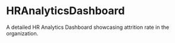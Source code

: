 # HRAnalyticsDashboard
A detailed HR Analytics Dashboard showcasing attrition rate in the organization.
